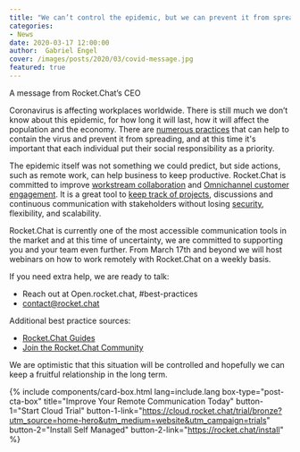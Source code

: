 ```yaml
---
title: "We can’t control the epidemic, but we can prevent it from spreading"
categories:
- News
date: 2020-03-17 12:00:00
author:  Gabriel Engel
cover: /images/posts/2020/03/covid-message.jpg
featured: true
---
```


A message from Rocket.Chat’s CEO

Coronavirus is affecting workplaces worldwide. There is still much we don’t know about this epidemic, for how long it will last, how it will affect the population and the economy.  There are [numerous practices](https://rocket.chat/2020/03/10/covid/) that can help to contain the virus and prevent it from spreading, and at this time it's important that each individual put their social responsibility as a priority.

The epidemic itself was not something we could predict, but side actions, such as remote work, can help business to keep productive. Rocket.Chat is committed to improve [workstream collaboration](https://rocket.chat/team-collab) and [Omnichannel customer engagement](https://rocket.chat/customer-solutions). It is a great tool to [keep track of projects](https://rocket.chat/devops), discussions and continuous communication with stakeholders without losing [security](https://rocket.chat/security), flexibility, and scalability.

Rocket.Chat is currently one of the most accessible communication tools in the market and at this time of uncertainty, we are committed to supporting you and your team even further. From March 17th and beyond we will host webinars on how to work remotely with Rocket.Chat on a weekly basis.

If you need extra help, we are ready to talk:
- Reach out at Open.rocket.chat, #best-practices
- [contact@rocket.chat](mailto:contact@rocket.chat)

Additional best practice sources:
- [Rocket.Chat Guides](https://rocket.chat/docs/)
- [Join the Rocket.Chat Community](https://rocket.chat/community)

We are optimistic that this situation will be controlled and hopefully we can keep a fruitful relationship in the long term.

{% include components/card-box.html lang=include.lang box-type="post-cta-box" title="Improve Your Remote Communication Today" button-1="Start Cloud Trial" button-1-link="https://cloud.rocket.chat/trial/bronze?utm_source=home-hero&utm_medium=website&utm_campaign=trials" button-2="Install Self Managed" button-2-link="https://rocket.chat/install" %}